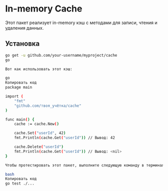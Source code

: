 # In-memory Cache

Этот пакет реализует in-memory кэш с методами для записи, чтения и удаления данных.

## Установка

```bash
go get -u github.com/your-username/myproject/cache
go 

Вот как использовать этот кэш:

go
Копировать код
package main

import (
    "fmt"
    "github.com/твоя_учётка/cache"
)

func main() {
    cache := cache.New()

    cache.Set("userId", 42)
    fmt.Println(cache.Get("userId")) // Вывод: 42

    cache.Delete("userId")
    fmt.Println(cache.Get("userId")) // Вывод: <nil>
}

Чтобы протестировать этот пакет, выполните следующую команду в терминале:

bash
Копировать код
go test ./...